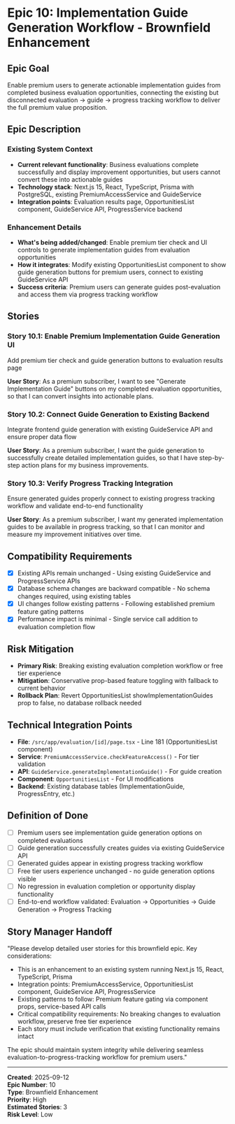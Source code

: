 # Epic 10: Implementation Guide Generation Workflow - Brownfield Enhancement

## Epic Goal

Enable premium users to generate actionable implementation guides from completed business evaluation opportunities, connecting the existing but disconnected evaluation → guide → progress tracking workflow to deliver the full premium value proposition.

## Epic Description

### Existing System Context

- **Current relevant functionality**: Business evaluations complete successfully and display improvement opportunities, but users cannot convert these into actionable guides
- **Technology stack**: Next.js 15, React, TypeScript, Prisma with PostgreSQL, existing PremiumAccessService and GuideService
- **Integration points**: Evaluation results page, OpportunitiesList component, GuideService API, ProgressService backend

### Enhancement Details

- **What's being added/changed**: Enable premium tier check and UI controls to generate implementation guides from evaluation opportunities
- **How it integrates**: Modify existing OpportunitiesList component to show guide generation buttons for premium users, connect to existing GuideService API
- **Success criteria**: Premium users can generate guides post-evaluation and access them via progress tracking workflow

## Stories

### Story 10.1: Enable Premium Implementation Guide Generation UI
Add premium tier check and guide generation buttons to evaluation results page

**User Story**: As a premium subscriber, I want to see "Generate Implementation Guide" buttons on my completed evaluation opportunities, so that I can convert insights into actionable plans.

### Story 10.2: Connect Guide Generation to Existing Backend  
Integrate frontend guide generation with existing GuideService API and ensure proper data flow

**User Story**: As a premium subscriber, I want the guide generation to successfully create detailed implementation guides, so that I have step-by-step action plans for my business improvements.

### Story 10.3: Verify Progress Tracking Integration
Ensure generated guides properly connect to existing progress tracking workflow and validate end-to-end functionality

**User Story**: As a premium subscriber, I want my generated implementation guides to be available in progress tracking, so that I can monitor and measure my improvement initiatives over time.

## Compatibility Requirements

- [x] Existing APIs remain unchanged - Using existing GuideService and ProgressService APIs
- [x] Database schema changes are backward compatible - No schema changes required, using existing tables
- [x] UI changes follow existing patterns - Following established premium feature gating patterns
- [x] Performance impact is minimal - Single service call addition to evaluation completion flow

## Risk Mitigation

- **Primary Risk**: Breaking existing evaluation completion workflow or free tier experience
- **Mitigation**: Conservative prop-based feature toggling with fallback to current behavior
- **Rollback Plan**: Revert OpportunitiesList showImplementationGuides prop to false, no database rollback needed

## Technical Integration Points

- **File**: `/src/app/evaluation/[id]/page.tsx` - Line 181 (OpportunitiesList component)
- **Service**: `PremiumAccessService.checkFeatureAccess()` - For tier validation
- **API**: `GuideService.generateImplementationGuide()` - For guide creation
- **Component**: `OpportunitiesList` - For UI modifications
- **Backend**: Existing database tables (ImplementationGuide, ProgressEntry, etc.)

## Definition of Done

- [ ] Premium users see implementation guide generation options on completed evaluations
- [ ] Guide generation successfully creates guides via existing GuideService API
- [ ] Generated guides appear in existing progress tracking workflow  
- [ ] Free tier users experience unchanged - no guide generation options visible
- [ ] No regression in evaluation completion or opportunity display functionality
- [ ] End-to-end workflow validated: Evaluation → Opportunities → Guide Generation → Progress Tracking

## Story Manager Handoff

"Please develop detailed user stories for this brownfield epic. Key considerations:

- This is an enhancement to an existing system running Next.js 15, React, TypeScript, Prisma
- Integration points: PremiumAccessService, OpportunitiesList component, GuideService API, ProgressService
- Existing patterns to follow: Premium feature gating via component props, service-based API calls
- Critical compatibility requirements: No breaking changes to evaluation workflow, preserve free tier experience
- Each story must include verification that existing functionality remains intact

The epic should maintain system integrity while delivering seamless evaluation-to-progress-tracking workflow for premium users."

---

**Created**: 2025-09-12  
**Epic Number**: 10  
**Type**: Brownfield Enhancement  
**Priority**: High  
**Estimated Stories**: 3  
**Risk Level**: Low